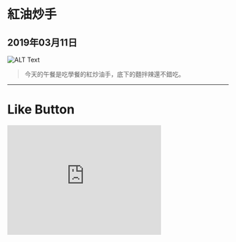 # 紅油炒手
## 2019年03月11日

![ALT Text](https://lazyteatime.github.io/2019/2019-03-11/spicy%20dumplings.jpg "紅油炒手")

>今天的午餐是吃學餐的紅炒油手，底下的麵拌辣還不錯吃。

* * *

# Like Button

  <iframe class="lc-margin-top-64 lc-margin-bottom-32 lc-mobile" height="250px" width="350px" data-v-b66e9a5a="" frameborder="0" src="https://button.like.co/in/embed/lazy_tea_time/button?referrer=https://lazyteatime.github.io/2019/2019-03-11/2019-03-11&amp;type=wp"> </iframe>
